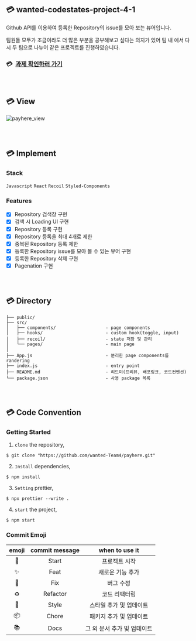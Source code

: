 ## 💳 wanted-codestates-project-4-1

Github API를 이용하여 등록한 Repository의 issue를 모아 보는 뷰어입니다.

팀원들 모두가 조금이라도 더 많은 부분을 공부해보고 싶다는 의지가 있어 팀 내 에서 다시 두 팀으로 나누어 같은 프로젝트를 진행하였습니다.

### 💳 &nbsp;[과제 확인하러 가기](https://clever-kepler-a84405.netlify.app/)

### <br/>

###

## 💳 View

![payhere_view](https://user-images.githubusercontent.com/48751435/155750461-4504769d-3697-461b-b12f-7db291477cbf.gif)

### <br/>

###

## 💳 Implement

### Stack

`Javascript` `React` `Recoil` `Styled-Components`

### Features

- [x] Repository 검색창 구현
- [x] 검색 시 Loading UI 구현
- [x] Repository 등록 구현
- [x] Repository 등록을 최대 4개로 제한
- [x] 중복된 Repository 등록 제한
- [x] 등록한 Repository issue를 모아 볼 수 있는 뷰어 구현
- [x] 등록한 Repository 삭제 구현
- [x] Pagenation 구현

### <br/>

###

## 💳 Directory

```
├── public/
├── src/
│   ├── components/                   - page components
│   ├── hooks/                        - custom hook(toggle, input)
│   ├── recoil/                       - state 저장 및 관리
│   └── pages/                        - main page
│
├── App.js                            - 분리한 page components를 randering
├── index.js                          - entry point
├── README.md                         - 리드미(프리뷰, 배포링크, 코드컨벤션)
└── package.json                      - 사용 package 목록
```

### <br/>

###

## 💳 Code Convention

### Getting Started

1. `clone` the repository,

```
$ git clone "https://github.com/wanted-Team4/payhere.git"
```

2. `Install` dependencies,

```
$ npm install
```

3. `Setting` prettier,

```
$ npx prettier --write .
```

4. `start` the project,

```
$ npm start
```

### Commit Emoji

|   emoji    | commit message |       when to use it        |
| :--------: | :------------: | :-------------------------: |
|   :tada:   |     Start      |        프로젝트 시작        |
| :sparkles: |      Feat      |      새로운 기능 추가       |
|   :bug:    |      Fix       |          버그 수정          |
| :recycle:  |    Refactor    |        코드 리팩터링        |
| :lipstick: |     Style      |   스타일 추가 및 업데이트   |
| :package:  |     Chore      |   패키지 추가 및 업데이트   |
|  :books:   |      Docs      | 그 외 문서 추가 및 업데이트 |

### <br/>

###
